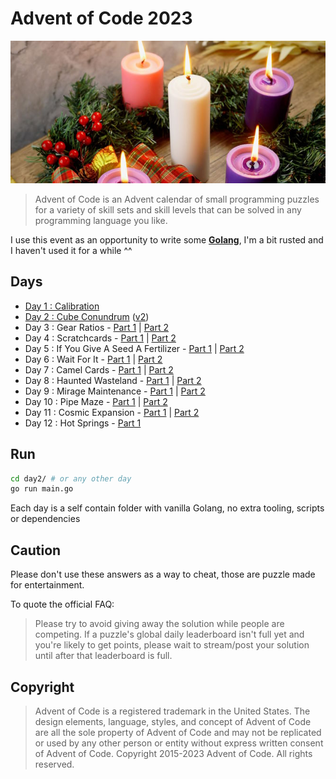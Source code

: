 # Advent of Code 2023

![](./advent-logo.jpg)

> Advent of Code is an Advent calendar of small programming puzzles for a variety of skill sets and skill levels that can be solved in any programming language you like.

I use this event as an opportunity to write some **[Golang](https://go.dev/)**, I'm a bit rusted and I haven't used it for a while ^^

## Days

* [Day 1 : Calibration](./day01/main.go)
* [Day 2 : Cube Conundrum](./day02/main.go) ([v2](./day02/main_v2.go))
* Day 3 : Gear Ratios - [Part 1](./day03/main.go) | [Part 2](./day03/main_part2.go)
* Day 4 : Scratchcards - [Part 1](./day04/main.go) | [Part 2](./day04/main_part2.go)
* Day 5 : If You Give A Seed A Fertilizer - [Part 1](./day05/main.go) | [Part 2](./day05/main_part2.go)
* Day 6 : Wait For It - [Part 1](./day06/main.go) | [Part 2](./day06/main_part2.go)
* Day 7 : Camel Cards - [Part 1](./day07/main.go) | [Part 2](./day07/main_part2.go)
* Day 8 : Haunted Wasteland - [Part 1](./day08/main.go) | [Part 2](./day08/main_part2.go)
* Day 9 : Mirage Maintenance - [Part 1](./day09/main.go) | [Part 2](./day09/main_part2.go)
* Day 10 : Pipe Maze - [Part 1](./day10/main.go) | [Part 2](./day10/main_part2.go)
* Day 11 : Cosmic Expansion - [Part 1](./day11/main.go) | [Part 2](./day11/main_part2.go)
* Day 12 : Hot Springs - [Part 1](./day12/main.go)

## Run

```sh
cd day2/ # or any other day
go run main.go
```

Each day is a self contain folder with vanilla Golang, no extra tooling, scripts or dependencies

## Caution

Please don't use these answers as a way to cheat, those are puzzle made for entertainment.

To quote the official FAQ:

> Please try to avoid giving away the solution while people are competing. If a puzzle's global daily leaderboard isn't full yet and you're likely to get points, please wait to stream/post your solution until after that leaderboard is full.

## Copyright

> Advent of Code is a registered trademark in the United States. The design elements, language, styles, and concept of Advent of Code are all the sole property of Advent of Code and may not be replicated or used by any other person or entity without express written consent of Advent of Code. Copyright 2015-2023 Advent of Code. All rights reserved.